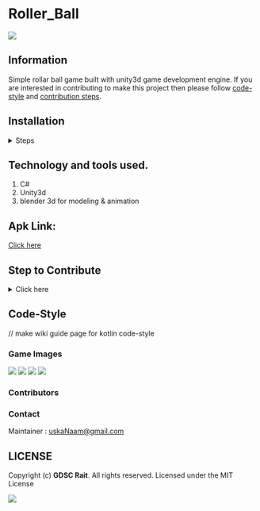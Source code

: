 # Roller_Ball
![](images/linkedbanner2.png)

## Information 
Simple rollar ball game built with unity3d game development engine. If you are interested in contributing to make this project then please follow [code-style](#code-style) and [contribution steps](#step-to-contribute).

## Installation

<details><summary>Steps</summary>
<p>


**Step 1:**

Download or clone this repo by using the link below:

```
https://github.com/Google-Developer-Student-Club-RAIT/Roller_Ball_Unity3d
```

**Step 2:**

Open it in the Unity IDE.


</p>
</details>

## Technology and tools used.
1. C#
2. Unity3d
3. blender 3d for modeling & animation

## Apk Link:
[Click here](apkgame/)

<a id="contribute"></a>
## Step to Contribute

<details><summary>Click here</summary>
<p>

**1.**  Fork [this](https://github.com/Google-Developer-Student-Club-RAIT/Roller_Ball_Unity3d) repository.

**2.**  Clone your forked copy of the project.

```
git clone https://github.com/Google-Developer-Student-Club-RAIT/Roller_Ball_Unity3d
```

**3.** Navigate to the project directory :file_folder: .

```
cd Roller_Ball_Unity3d
```

**4.** Add a reference(remote) to the original repository.

```
git remote add upstream https://github.com/Google-Developer-Student-Club-RAIT/Roller_Ball_Unity3d
```

**5.** Check the remotes for this repository.
```
git remote -v
```

**6.** Always take a pull from the upstream repository to your master branch to keep it at par with the main project(updated repository).

```
git pull upstream main
```

**7.** Create a new branch.

```
git checkout -b <your_branch_name>
```

**8.** Perform your desired changes to the code base.


**9.** Track your changes:heavy_check_mark: .

```
git add . 
```

**10.** Commit your changes .

```
git commit -m "Relevant message"
```

**11.** Push the committed changes in your feature branch to your remote repo.
```
git push -u origin <your_branch_name>
```

**12.** To create a pull request, click on `compare and pull requests`. Please ensure you compare your feature branch to the desired branch of the repository you are supposed to make a PR to.


**13.** Add appropriate title and description to your pull request explaining your changes and efforts done.


**14.** Click on `Create Pull Request`.


**15** Congratulations! You have made a PR. Sit back patiently and relax while your PR is reviewed.


</p>
</details>

## Code-Style

// make wiki guide page for kotlin code-style  


### Game Images
![](images/0.jpg)
![](images/1.jpg)
![](images/2.jpg)
![](images/3.jpg)
  
### Contributors

### Contact

Maintainer : uskaNaam@gmail.com

## LICENSE
Copyright (c) **GDSC Rait**. All rights reserved. Licensed under the MIT License

[![](https://img.shields.io/github/license/junaidrahim/desiresalesportal?style=for-the-badge)](LICENSE)
